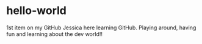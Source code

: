 # hello-world
1st item on my GitHub
Jessica here learning GitHub.
Playing around, having fun and learning about the dev world!!
